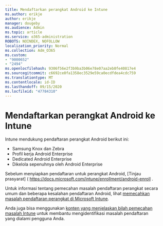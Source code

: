 ```yaml
---
title: Mendaftarkan perangkat Android ke Intune
ms.author: erikje
author: erikje
manager: dougeby
ms.audience: Admin
ms.topic: article
ms.service: o365-administration
ROBOTS: NOINDEX, NOFOLLOW
localization_priority: Normal
ms.collection: Adm_O365
ms.custom:
- "9000652"
- "2494"
ms.openlocfilehash: 9306f56e2f3b9ba3b06e78e07aa2eb0fe40817e4
ms.sourcegitcommit: c6692ce0fa1358ec3529e59ca0ecdfdea4cdc759
ms.translationtype: MT
ms.contentlocale: id-ID
ms.lasthandoff: 09/15/2020
ms.locfileid: "47784310"
---
```

# <a name="enrolling-android-devices-into-intune"></a>Mendaftarkan perangkat Android ke Intune

Intune mendukung pendaftaran perangkat Android berikut ini:
- Samsung Knox dan Zebra
- Profil kerja Android Enterprise
- Dedicated Android Enterprise
- Dikelola sepenuhnya oleh Android Enterprise

Sebelum menyiapkan pendaftaran untuk perangkat Android, [Tinjau prasyarat] ( https://docs.microsoft.com/intune/enrollment/android-enroll .

Untuk informasi tentang pemecahan masalah pendaftaran perangkat secara umum dan beberapa kesalahan pendaftaran Android, lihat [memecahkan masalah pendaftaran perangkat di Microsoft Intune](https://docs.microsoft.com/intune/enrollment/troubleshoot-device-enrollment-in-intune).

Anda juga bisa menggunakan [konten yang menjelaskan bilah pemecahan masalah Intune](https://docs.microsoft.com/intune/fundamentals/help-desk-operators) untuk membantu mengidentifikasi masalah pendaftaran yang dialami pengguna Anda.






